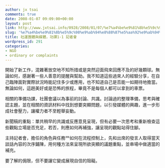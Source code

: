 ```yaml
---
author: jx tsai
comments: true
date: 2008-01-07 09:09:00+00:00
layout: post
link: http://www.jxtsai.info/0928/2008/01/07/%e7%a4%be%e9%81%8b%e5%9c%98%e9%ab%94%e8%88%87%e5%aa%92%e9%ab%94%ef%bc%8c%e5%8a%9f%e8%aa%b21-1-%e8%a8%98%e8%80%85%e6%9c%83/
slug: '%e7%a4%be%e9%81%8b%e5%9c%98%e9%ab%94%e8%88%87%e5%aa%92%e9%ab%94%ef%bc%8c%e5%8a%9f%e8%aa%b21-1-%e8%a8%98%e8%80%85%e6%9c%83'
title: 社運團體與媒體，功課1-1 記者會
wordpress_id: 291
categories:
- NGO
- ordinary or complaints
---
```


開始了新工作，混雜著放空地不知所措或是突然迎面飛來回應不及的好幾顆球。無論如何，感謝著一些人善意的提醒與幫助。我不知道這些過來人的經驗分享，在自己臨陣面對實際狀況時能記住多少或應用，也不知道自己是否能一如期待地擔當。無論如何，這趟美好或是恐怖的旅程，畢竟不是每個人都可以拿到的車票。  
  
相關的準備功課，社團會議以為事前的討論、共識。討論過的整理準備，思考與確認主題，並在相關的資訊材料中找到想要突顯問題，以引發媒體的興趣，進一步形成社會壓力，讓權力者不至輕舉妄動。  
  
新聞稿的重點：單共稍早的共識或反應意見呈現，但有必要一次思考和重新檢查這些觀點立場是否充足，若否，則應如何再補強，讓呈現的觀點站得住腳。  
  
主持記者會，擔任的角色與任務⺜如何在流程控制上，先和出席的發言人取得當天談話內容的次序鋪陳，用何種方法來呈現所欲突顯的議題重點，並串場中做適當的補充。  
  
要了解的侷限，但不要讓它變成展現自信的阻礙。

